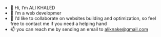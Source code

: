 - 👋 Hi, I’m ALI KHALED
- 👀 I’m a web developmer
- 💞️ I’d like to collaborate on websites building and optimization, so feel free to contact me if you need a helping hand
- 📫 you can reach me by sending an email to aliknake@gmail.com

<!---
ALI-KHALED-13/ALI-KHALED-13 is a ✨ special ✨ repository because its `README.md` (this file) appears on your GitHub profile.
You can click the Preview link to take a look at your changes.
--->
